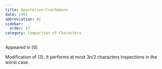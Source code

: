```yaml
---
title: Apostolico-Crochemore
date: 1991
abbreviation: AC
sidebar:
  order: 13
category: Comparison of Characters
---
```


Appeared in [6]

Modification of (3). It performs at most $3n/2$ characters inspections in the worst case.
